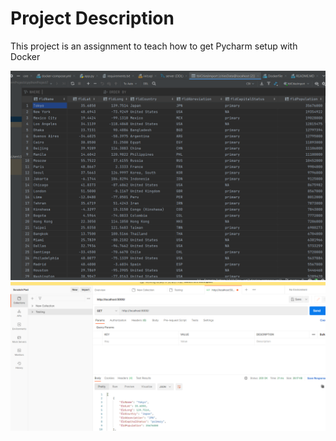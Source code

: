 # Project Description

This project is an assignment to teach how to get Pycharm setup with Docker

![](./screenshots/Screenshot1.PNG)
![](./screenshots/postman.PNG)
